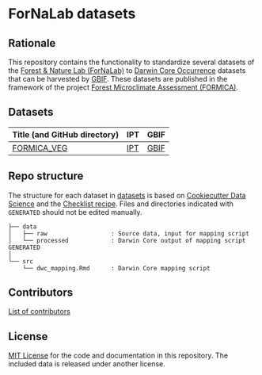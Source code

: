 # ForNaLab datasets

## Rationale

This repository contains the functionality to standardize several datasets of the [Forest & Nature Lab (ForNaLab)](https://www.ugent.be/bw/environment/en/research/fornalab/fornalab_welcome.htm) to [Darwin Core Occurrence](https://www.gbif.org/dataset-classes) datasets that can be harvested by [GBIF](http://www.gbif.org). These datasets are published in the framework of the project [Forest Microclimate Assessment (FORMICA)](https://formica.ugent.be/).

## Datasets

Title (and GitHub directory) | IPT | GBIF
--- | --- | ---
[FORMICA_VEG](https://github.com/inbo/fornalab-datasets/tree/master/datasets/fornalab-formica-wp1-vegetation) | [IPT](https://ipt.inbo.be/manage/resource.do?r=formica_veg) | [GBIF](https://www.gbif.org/dataset/93fb6063-1eb7-463b-abbb-95d828147d19)

## Repo structure

The structure for each dataset in [datasets](datasets) is based on [Cookiecutter Data Science](http://drivendata.github.io/cookiecutter-data-science/) and the [Checklist recipe](https://github.com/trias-project/checklist-recipe). Files and directories indicated with `GENERATED` should not be edited manually.

```
├── data
│   ├── raw                  : Source data, input for mapping script
│   └── processed            : Darwin Core output of mapping script GENERATED
│
└── src
    └── dwc_mapping.Rmd      : Darwin Core mapping script

```

## Contributors

[List of contributors](https://github.com/inbo/fornalab-datasets/graphs/contributors)

## License

[MIT License](LICENSE) for the code and documentation in this repository. The included data is released under another license.

